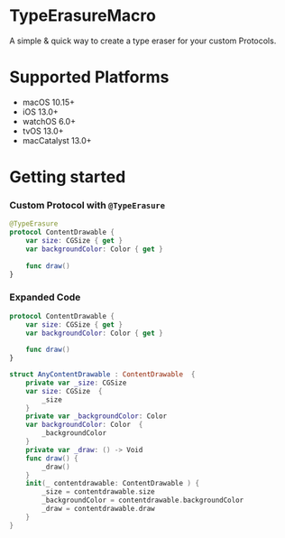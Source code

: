 # TypeErasureMacro

A simple & quick way to create a type eraser for your custom Protocols.

# Supported Platforms

* macOS 10.15+
* iOS 13.0+
* watchOS 6.0+
* tvOS 13.0+
* macCatalyst 13.0+

# Getting started

### Custom Protocol with `@TypeErasure`

```swift
@TypeErasure
protocol ContentDrawable {
    var size: CGSize { get }
    var backgroundColor: Color { get }
    
    func draw()
}
```

### Expanded Code

```swift
protocol ContentDrawable {
    var size: CGSize { get }
    var backgroundColor: Color { get }
    
    func draw()
}

struct AnyContentDrawable : ContentDrawable  {
    private var _size: CGSize
    var size: CGSize  {
        _size
    }
    private var _backgroundColor: Color
    var backgroundColor: Color  {
        _backgroundColor
    }
    private var _draw: () -> Void
    func draw() {
        _draw()
    }
    init(_ contentdrawable: ContentDrawable ) {
        _size = contentdrawable.size
        _backgroundColor = contentdrawable.backgroundColor
        _draw = contentdrawable.draw
    }
}
```

